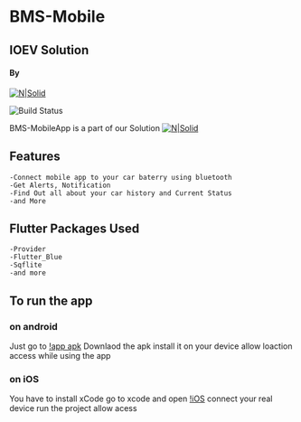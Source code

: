 # BMS-Mobile
## IOEV Solution 
#### By
[![N|Solid](https://resume.mukamal.ninja/images/logo.png)](https://resume.mukamal.ninja/)

![Build Status](https://travis-ci.org/joemccann/dillinger.svg?branch=master)

BMS-MobileApp is a part of our Solution [![N|Solid](https://github.com/yousefabdelbadea/BMS/blob/MobileApp/assets/images/logo.png)](https://github.com/yousefabdelbadea/BMS/tree/master) 
## Features
    -Connect mobile app to your car baterry using bluetooth
    -Get Alerts, Notification
    -Find Out all about your car history and Current Status
    -and More

## Flutter Packages Used
    -Provider
    -Flutter_Blue
    -Sqflite
    -and more

## To run the app
### on android 
Just go to [!app apk](build/app/outputs/flutter-apk/app-release.apk)
Downlaod the apk 
install it on your device 
allow loaction access while using the app 

### on iOS
You have to install xCode
go to xcode and open [!iOS](ios/Runner.xcodeproj/project.pbxproj)
connect your real device 
run the project
allow acess



